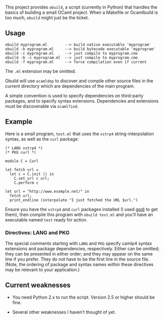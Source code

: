 This project provides `obuild`, a script (currently in Python) that
handles the basics of building a small OCaml project. When a Makefile
or Ocamlbuild is too much, `obuild` might just be the ticket.

## Usage

    obuild myprogram.ml        --> build native executable 'myprogram'
    obuild -b myprogram.ml     --> build bytecode executable 'myprogram'
    obuild -c myprogram.ml     --> just compile to myprogram.cmx
    obuild -b -c myprogram.ml  --> just compile to myprogram.cmo
    obuild -f myprogram.ml     --> force compilation even if current

The `.ml` extension may be omitted.

Obuild will use `ocamldep` to discover and compile other source files
in the current directory which are dependencies of the main program.

A simple convention is used to specify dependencies on third-party
packages, and to specify syntax extensions. Dependencies and
extensions must be discoverable via `ocamlfind`.

## Example

Here is a small program, `test.ml` that uses the `xstrp4`
string-interpolation syntax, as well as the `curl` package:

    (* LANG xstrp4 *)
    (* PKG curl *)
    		     
    module C = Curl

    let fetch url = 
      let c = C.init () in
        C.set_url c url;
        C.perform c

    let url = "http://www.example.net/" in
      fetch url;
      print_endline (interpolate "I just fetched the URL $url.")

Ensure you have the `xstrp4` and `curl` packages installed (I used
[godi][] to get them), then compile this program with `obuild test.ml`
and you'll have an executable named `test` ready for action.

[GODI]: http://godi.camlcity.org/godi/index.html

### Directives: LANG and PKG
The special comments starting with `LANG` and `PKG` specify camlp4
syntax extensions and package dependencies, respectively. Either can
be omitted; they can be presented in either order; and they may appear
on the same line if you prefer. They do not have to be the first line
in the source file. (Note, the ordering of package and syntax names
*within* these directives may be relevant to your application.)

## Current weaknesses

- You need Python 2.x to run the script. Version 2.5 or higher should
  be fine.

- Several other weaknesses I haven't thought of yet.
